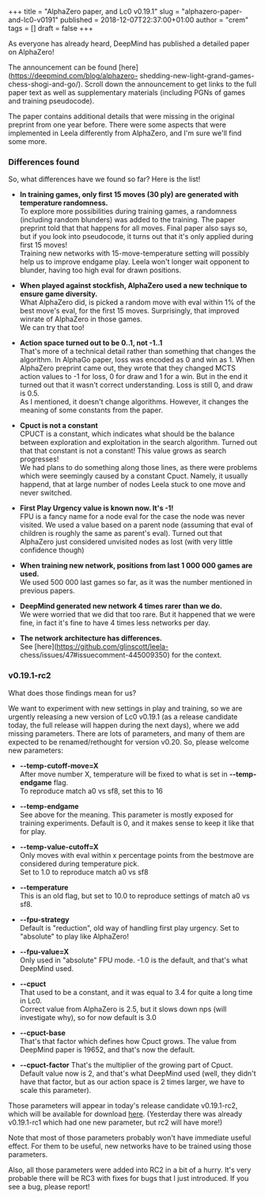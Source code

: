 +++
title = "AlphaZero paper, and Lc0 v0.19.1"
slug = "alphazero-paper-and-lc0-v0191"
published = 2018-12-07T22:37:00+01:00
author = "crem"
tags = []
draft = false
+++

As everyone has already heard, DeepMind has published a detailed paper on
AlphaZero!

The announcement can be found [here](https://deepmind.com/blog/alphazero-
shedding-new-light-grand-games-chess-shogi-and-go/). Scroll down the
announcement to get links to the full paper text as well as supplementary
materials (including PGNs of games and training pseudocode).

The paper contains additional details that were missing in the original
preprint from one year before. There were some aspects that were implemented
in Leela differently from AlphaZero, and I'm sure we'll find some more.

### Differences found

So, what differences have we found so far? Here is the list!

  *  **In training games, only first 15 moves (30 ply) are generated with 
temperature randomness.**  
To explore more possibilities during training games, a randomness (including
random blunders) was added to the training. The paper preprint told that that
happens for all moves. Final paper also says so, but if you look into
pseudocode, it turns out that it's only applied during first 15 moves!  
Training new networks with 15-move-temperature setting will possibly help us
to improve endgame play. Leela won't longer wait opponent to blunder, having
too high eval for drawn positions.

  *  **When played against stockfish, AlphaZero used a new technique to ensure 
game diversity.**  
What AlphaZero did, is picked a random move with eval within 1% of the best
move's eval, for the first 15 moves. Surprisingly, that improved winrate of
AlphaZero in those games.  
We can try that too!

  *  **Action space turned out to be 0..1, not -1..1**  
That's more of a technical detail rather than something that changes the
algorithm. In AlphaGo paper, loss was encoded as 0 and win as 1. When
AlphaZero preprint came out, they wrote that they changed MCTS action values
to -1 for loss, 0 for draw and 1 for a win. But in the end it turned out that
it wasn't correct understanding. Loss is still 0, and draw is 0.5.  
As I mentioned, it doesn't change algorithms. However, it changes the meaning
of some constants from the paper.

  *  **Cpuct is not a constant**  
CPUCT is a constant, which indicates what should be the balance between
exploration and exploitation in the search algorithm. Turned out that that
constant is not a constant! This value grows as search progresses!  
We had plans to do something along those lines, as there were problems which
were seemingly caused by a constant Cpuct. Namely, it usually happend, that at
large number of nodes Leela stuck to one move and never switched.

  *  **First Play Urgency value is known now. It's -1!**  
FPU is a fancy name for a node eval for the case the node was never visited.
We used a value based on a parent node (assuming that eval of children is
roughly the same as parent's eval). Turned out that AlphaZero just considered
unvisited nodes as lost (with very little confidence though)

  *  **When training new network, positions from last 1 000 000 games are 
used.**  
We used 500 000 last games so far, as it was the number mentioned in previous
papers.

  *  **DeepMind generated new network 4 times rarer than we do.**  
We were worried that we did that too rare. But it happened that we were fine,
in fact it's fine to have 4 times less networks per day.

  *  **The network architecture has differences.**  
See [here](https://github.com/glinscott/leela-
chess/issues/47#issuecomment-445009350) for the context.

### v0.19.1-rc2

What does those findings mean for us?

We want to experiment with new settings in play and training, so we are
urgently releasing a new version of Lc0 v0.19.1 (as a release candidate today,
the full release will happen during the next days), where we add missing
parameters. There are lots of parameters, and many of them are expected to be
renamed/rethought for version v0.20. So, please welcome new parameters:

  *  **\--temp-cutoff-move=X**  
After move number X, temperature will be fixed to what is set in **\--temp-
endgame** flag.  
To reproduce match a0 vs sf8, set this to 16

  *  **\--temp-endgame**  
See above for the meaning. This parameter is mostly exposed for training
experiments. Default is 0, and it makes sense to keep it like that for play.

  *  **\--temp-value-cutoff=X**  
Only moves with eval within x percentage points from the bestmove are
considered during temperature pick.  
Set to 1.0 to reproduce match a0 vs sf8

  *  **\--temperature**  
This is an old flag, but set to 10.0 to reproduce settings of match a0 vs sf8.

  *  **\--fpu-strategy**  
Default is "reduction", old way of handling first play urgency. Set to
"absolute" to play like AlphaZero!

  *  **\--fpu-value=X**  
Only used in "absolute" FPU mode. -1.0 is the default, and that's what
DeepMind used.

  *  **\--cpuct**  
That used to be a constant, and it was equal to 3.4 for quite a long time in
Lc0.  
Correct value from AlphaZero is 2.5, but it slows down nps (will investigate
why), so for now default is 3.0

  *  **\--cpuct-base**  
That's that factor which defines how Cpuct grows. The value from DeepMind
paper is 19652, and that's now the default.

  *  **\--cpuct-factor** That's the multiplier of the growing part of Cpuct. 
Default value now is 2, and that's what DeepMind used (well, they didn't have 
that factor, but as our action space is 2 times larger, we have to scale this 
parameter).

Those parameters will appear in today's release candidate v0.19.1-rc2, which
will be available for download
[here](https://github.com/LeelaChessZero/lc0/releases/tag/v0.19.1-rc2).
(Yesterday there was already v0.19.1-rc1 which had one new parameter, but rc2
will have more!)

Note that most of those parameters probably won't have immediate useful
effect. For them to be useful, new networks have to be trained using those
parameters.

Also, all those parameters were added into RC2 in a bit of a hurry. It's very
probable there will be RC3 with fixes for bugs that I just introduced. If you
see a bug, please report!
